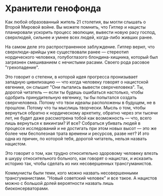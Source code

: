 # Хранители генофонда
Как любой образованный житель 21 столетия, вы могли слышать о Второй Мировой войне. Вы можете помнить, что Гитлер и нацисты планировали ускорить процесс эволюции, вывести новую расу господ, сверхлюдей, сильнее и умнее всех людей, когда-либо живших ранее.

На самом деле это распространенное заблуждение. Гитлер верил, что сверхлюди-арийцы уже существовали ранее — стереотип нордического человека, голубоглазого блондина-хищника, который был загрязнен смешиванием с нечистыми расами. Своего рода расовое "грехопадение".

Это говорит о степени, в которой идея прогресса пронизывает западную цивилизацию — что когда человеку говорят о нацистской евгенике, он слышит "Они пытались вывести сверхчеловека". Ты, дорогой читатель — если ты будешь ошибаться настолько, чтобы одобрить принудительную евгенику, ты бы попытался создать сверхчеловека. Потому что твои идеалы расположены в будущем, не в прошлом. Потому что ты мыслишь творчески. Мысль о том, чтобы вернуться обратно к нордическому архетипу, обратно через эти тысячи лет, не будет даже рассмотрена тобой как возможность — что, всего лишь вернуться к викингам? И все? Собраться убивать людей в процессе исследований и не достигать при этом новых высот — это же более чем бесполезная трата времени и ресурсов, разве нет? И это одна из причин, по которой тебя, дорогой читатель, нельзя назвать нацистом.

Это говорит о том, как трудно относительно здоровому человеку влезть в шкуру относительного больного, как говорят о нацистах, и исказить историю так, чтобы сделать из них несовершенных трансгуманистов.

Коммунисты были теми, кого можно назвать несовершенными трансгуманистами. "Новый советский человек" и все такое. А нацистов можно с большой долей вероятности назвать лишь биоконсерваторами.